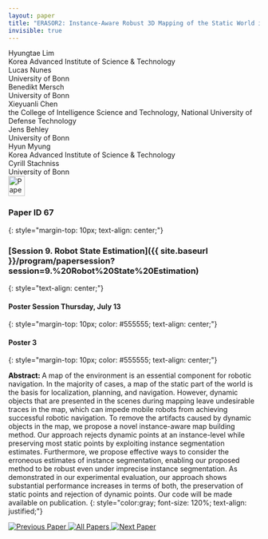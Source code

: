 ```yaml
---
layout: paper
title: "ERASOR2: Instance-Aware Robust 3D Mapping of the Static World in Dynamic Scenes"
invisible: true
---
```

<div class="paper-authors">
<div class="paper-author-box">
    <div class="paper-author-name">Hyungtae Lim</div>
    <div class="paper-author-uni">Korea Advanced Institute of Science & Technology</div>
</div>
<div class="paper-author-box">
    <div class="paper-author-name">Lucas Nunes</div>
    <div class="paper-author-uni">University of Bonn</div>
</div>
<div class="paper-author-box">
    <div class="paper-author-name">Benedikt Mersch</div>
    <div class="paper-author-uni">University of Bonn</div>
</div>
<div class="paper-author-box">
    <div class="paper-author-name">Xieyuanli Chen</div>
    <div class="paper-author-uni">the College of Intelligence Science and Technology, National University of Defense Technology</div>
</div>
<div class="paper-author-box">
    <div class="paper-author-name">Jens Behley</div>
    <div class="paper-author-uni">University of Bonn</div>
</div>
<div class="paper-author-box">
    <div class="paper-author-name">Hyun Myung</div>
    <div class="paper-author-uni">Korea Advanced Institute of Science & Technology</div>
</div>
<div class="paper-author-box">
    <div class="paper-author-name">Cyrill Stachniss</div>
    <div class="paper-author-uni">University of Bonn</div>
</div>

</div><div class="paper-pdf">
<div> <a href="http://www.roboticsproceedings.org/rss19/p067.pdf"><img src="{{ site.baseurl }}/images/paper_link.png" alt="Paper Website" width = "33"  height = "40"/></a> </div>
</div>

### Paper ID 67
{: style="margin-top: 10px; text-align: center;"}

### [Session 9. Robot State Estimation]({{ site.baseurl }}/program/papersession?session=9.%20Robot%20State%20Estimation)
{: style="text-align: center;"}

#### Poster Session Thursday, July 13
{: style="margin-top: 10px; color: #555555; text-align: center;"}

#### Poster 3
{: style="margin-top: 10px; color: #555555; text-align: center;"}

<b style="color: black;">Abstract: </b>A map of the environment is an essential component for robotic navigation. In the majority of cases, a map of the static part of the world is the basis for localization, planning, and navigation. However, dynamic objects that are presented in the scenes during mapping leave undesirable traces in the map, which can impede mobile robots from achieving successful robotic navigation. To remove the artifacts caused by dynamic objects in the map, we propose a novel instance-aware map building method. Our approach rejects dynamic points at an instance-level while preserving most static points by exploiting instance segmentation estimates. Furthermore, we propose effective ways to consider the erroneous estimates of instance segmentation, enabling our proposed method to be robust even under imprecise instance segmentation. As demonstrated in our experimental evaluation, our approach shows substantial performance increases in terms of both, the preservation of static points and rejection of dynamic points. Our code will be made available on publication.
{: style="color:gray; font-size: 120%; text-align: justified;"}


<div class="paper-menu">
<a href="{{ site.baseurl }}/program/papers/066/"> <img src="{{ site.baseurl }}/images/previous_paper_icon.png" alt="Previous Paper" title="Previous Paper"/> </a>
<a href="{{ site.baseurl }}/program/papers"><img src="{{ site.baseurl }}/images/overview_icon.png" alt="All Papers" title="All Papers"/> </a>
<a href="{{ site.baseurl }}/program/papers/068/"> <img src="{{ site.baseurl }}/images/next_paper_icon.png" alt="Next Paper" title="Next Paper"/> </a>

</div>
